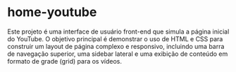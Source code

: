 # home-youtube
Este projeto é uma interface de usuário front-end que simula a página inicial do YouTube. O objetivo principal é demonstrar o uso de HTML e CSS para construir um layout de página complexo e responsivo, incluindo uma barra de navegação superior, uma sidebar lateral e uma exibição de conteúdo em formato de grade (grid) para os vídeos.
